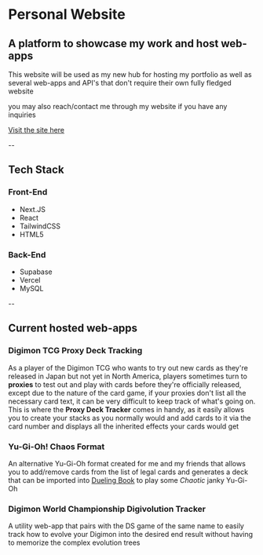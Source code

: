 # Personal Website

## A platform to showcase my work and host web-apps

This website will be used as my new hub for hosting my portfolio as well as several web-apps and API's that don't require their own fully fledged website

you may also reach/contact me through my website if you have any inquiries

[Visit the site here](https://garrettlee.ca/)

--

## Tech Stack

### Front-End
- Next.JS
- React
- TailwindCSS
- HTML5

### Back-End
- Supabase
- Vercel
- MySQL

--

## Current hosted web-apps

### Digimon TCG Proxy Deck Tracking

As a player of the Digimon TCG who wants to try out new cards as they're released in Japan but not yet in North America, players sometimes turn to **proxies** to test out and play with cards before they're officially released, except due to the nature of the card game, if your proxies don't list all the necessary card text, it can be very difficult to keep track of what's going on. This is where the **Proxy Deck Tracker** comes in handy, as it easily allows you to create your stacks as you normally would and add cards to it via the card number and displays all the inherited effects your cards would get

### Yu-Gi-Oh! Chaos Format

An alternative Yu-Gi-Oh format created for me and my friends that allows you to add/remove cards from the list of legal cards and generates a deck that can be imported into [Dueling Book](https://www.duelingbook.com/) to play some *Chaotic* janky Yu-Gi-Oh

### Digimon World Championship Digivolution Tracker

A utility web-app that pairs with the DS game of the same name to easily track how to evolve your Digimon into the desired end result without having to memorize the complex evolution trees
